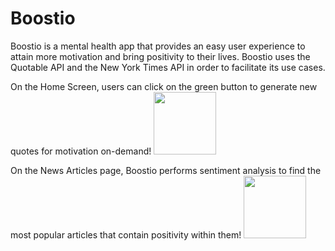 # Boostio
Boostio is a mental health app that provides an easy user experience to attain more motivation and bring positivity to their lives.
Boostio uses the Quotable API and the New York Times API in order to facilitate its use cases.

On the Home Screen, users can click on the green button to generate new quotes for motivation on-demand!
<img src="https://cdn.discordapp.com/attachments/802253468252766252/1199226466425110568/IMG_2583.PNG?ex=65c1c5ae&is=65af50ae&hm=d87a4ec579a04ebe90a722f9d8c539653f51f45eceab94ad8e273b44723f9ee0&" width="100">

On the News Articles page, Boostio performs sentiment analysis to find the most popular articles that contain positivity within them!
<img src="https://cdn.discordapp.com/attachments/802253468252766252/1199226469734424657/IMG_2584.PNG?ex=65c1c5ae&is=65af50ae&hm=7ae9fdc871c01432193ec9e05b2b9f707689124a89cb413ccae650bf2c27ad45&" width="100">
